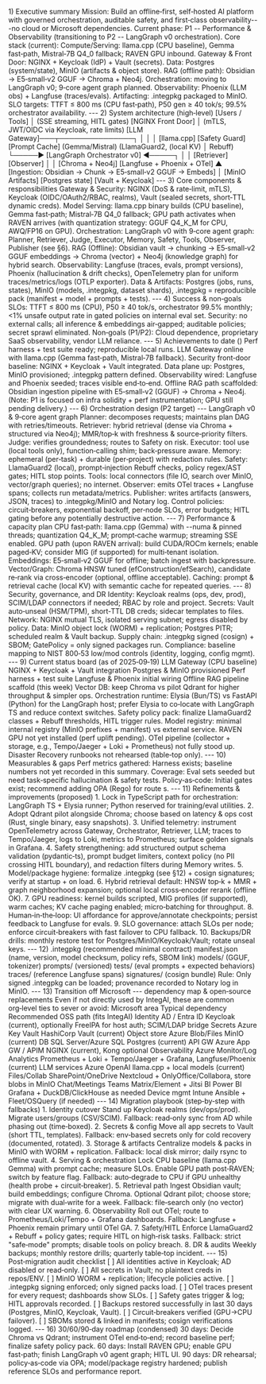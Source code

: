 1\) Executive summary
Mission: Build an offline‑first, self‑hosted AI platform with governed
orchestration, auditable safety, and first‑class observability---no
cloud or Microsoft dependencies.
Current phase: P1 -- Performance & Observability (transitioning to P2 --
LangGraph v0 orchestration).
Core stack (current):
Compute/Serving: llama.cpp (CPU baseline), Gemma fast‑path, Mistral‑7B
Q4\_0 fallback; RAVEN GPU inbound.
Gateway & Front Door: NGINX + Keycloak (IdP) + Vault (secrets).
Data: Postgres (system/state), MinIO (artifacts & object store).
RAG (offline path): Obsidian → E5‑small‑v2 GGUF → Chroma + Neo4j.
Orchestration: moving to LangGraph v0; 9‑core agent graph planned.
Observability: Phoenix (LLM obs) + Langfuse (traces/evals).
Artifacting: .integpkg packaged to MinIO.
SLO targets: TTFT ≤ 800 ms (CPU fast‑path), P50 gen ≥ 40 tok/s; 99.5%
orchestrator availability.
\-\--
2\) System architecture (high‑level)
\[Users / Tools\]
│ (SSE streaming, HITL gates)
\[NGINX Front Door\]
│ (mTLS, JWT/OIDC via Keycloak, rate limits)
\[LLM Gateway\]───┬───────────────┐
│ │ │
\[llama.cpp\] \[Safety Guard\] \[Prompt Cache\]
(Gemma/Mistral) (LlamaGuard2, (local KV)
│ Rebuff)
└─────▶ \[LangGraph Orchestrator v0\] ◀─────┐
│ │
\[Retriever\] \[Observer\]
│ │
\[Chroma + Neo4j\] \[Langfuse + Phoenix + OTel\]
▲
\[Ingestion: Obsidian → Chunk → E5‑small‑v2 GGUF → Embeds\]
│
\[MinIO Artifacts\] \[Postgres state\] \[Vault + Keycloak\]
\-\--
3\) Core components & responsibilities
Gateway & Security: NGINX (DoS & rate‑limit, mTLS), Keycloak
(OIDC/OAuth2/RBAC, realms), Vault (sealed secrets, short‑TTL dynamic
creds).
Model Serving: llama.cpp binary builds (CPU baseline), Gemma fast‑path;
Mistral‑7B Q4\_0 fallback; GPU path activates when RAVEN arrives (with
quantization strategy: GGUF Q4\_K\_M for CPU, AWQ/FP16 on GPU).
Orchestration: LangGraph v0 with 9‑core agent graph: Planner, Retriever,
Judge, Executor, Memory, Safety, Tools, Observer, Publisher (see §6).
RAG (Offline): Obsidian vault → chunking → E5‑small‑v2 GGUF embeddings →
Chroma (vector) + Neo4j (knowledge graph) for hybrid search.
Observability: Langfuse (traces, evals, prompt versions), Phoenix
(hallucination & drift checks), OpenTelemetry plan for uniform
traces/metrics/logs (OTLP exporter).
Data & Artifacts: Postgres (jobs, runs, states), MinIO (models,
.integpkg, dataset shards), .integpkg = reproducible pack (manifest +
model + prompts + tests).
\-\--
4\) Success & non‑goals
SLOs: TTFT ≤ 800 ms (CPU), P50 ≥ 40 tok/s, orchestrator 99.5% monthly;
\<1% unsafe output rate in gated policies on internal eval set.
Security: no external calls; all inference & embeddings air‑gapped;
auditable policies; secret sprawl eliminated.
Non‑goals (P1/P2): Cloud dependence, proprietary SaaS observability,
vendor LLM reliance.
\-\--
5\) Achievements to date ()
Perf harness + test suite ready; reproducible local runs.
LLM Gateway online with llama.cpp (Gemma fast‑path, Mistral‑7B
fallback).
Security front‑door baseline: NGINX + Keycloak + Vault integrated.
Data plane up: Postgres, MinIO provisioned; .integpkg pattern defined.
Observability wired: Langfuse and Phoenix seeded; traces visible
end‑to‑end.
Offline RAG path scaffolded: Obsidian ingestion pipeline with
E5‑small‑v2 (GGUF) → Chroma + Neo4j.
(Note: P1 is focused on infra solidity + perf instrumentation; GPU still
pending delivery.)
\-\--
6\) Orchestration design (P2 target) --- LangGraph v0 & 9‑core agent
graph
Planner: decomposes requests; maintains plan DAG with retries/timeouts.
Retriever: hybrid retrieval (dense via Chroma + structured via Neo4j);
MMR/top‑k with freshness & source‑priority filters.
Judge: verifies groundedness; routes to Safety on risk.
Executor: tool use (local tools only), function‑calling shim;
back‑pressure aware.
Memory: ephemeral (per‑task) + durable (per‑project) with redaction
rules.
Safety: LlamaGuard2 (local), prompt‑injection Rebuff checks, policy
regex/AST gates; HITL stop points.
Tools: local connectors (file IO, search over MinIO, vector/graph
queries); no internet.
Observer: emits OTel traces + Langfuse spans; collects run
metadata/metrics.
Publisher: writes artifacts (answers, JSON, traces) to .integpkg/MinIO
and Notary log.
Control policies: circuit‑breakers, exponential backoff, per‑node SLOs,
error budgets; HITL gating before any potentially destructive action.
\-\--
7\) Performance & capacity plan
CPU fast‑path: llama.cpp (Gemma) with \--numa & pinned threads;
quantization Q4\_K\_M; prompt‑cache warmup; streaming SSE enabled.
GPU path (upon RAVEN arrival): build CUDA/ROCm kernels; enable paged‑KV;
consider MIG (if supported) for multi‑tenant isolation.
Embeddings: E5‑small‑v2 GGUF for offline; batch ingest with
backpressure.
Vector/Graph: Chroma HNSW tuned (efConstruction/efSearch), candidate
re‑rank via cross‑encoder (optional, offline acceptable).
Caching: prompt & retrieval cache (local KV) with semantic cache for
repeated queries.
\-\--
8\) Security, governance, and DR
Identity: Keycloak realms (ops, dev, prod), SCIM/LDAP connectors if
needed; RBAC by role and project.
Secrets: Vault auto‑unseal (HSM/TPM), short‑TTL DB creds; sidecar
templates to files.
Network: NGINX mutual TLS, isolated serving subnet; egress disabled by
policy.
Data: MinIO object lock (WORM) + replication; Postgres PITR; scheduled
realm & Vault backup.
Supply chain: .integpkg signed (cosign) + SBOM; GatePolicy = only signed
packages run.
Compliance: baseline mapping to NIST 800‑53 low/mod controls (identity,
logging, config mgmt).
\-\--
9\) Current status board (as of 2025‑09‑19)
LLM Gateway (CPU baseline)
NGINX + Keycloak + Vault integration
Postgres & MinIO provisioned
Perf harness + test suite
Langfuse & Phoenix initial wiring
Offline RAG pipeline scaffold
(this week)
Vector DB: keep Chroma vs pilot Qdrant for higher throughput & simpler
ops.
Orchestration runtime: Elysia (Bun/TS) vs FastAPI (Python) for the
LangGraph host; prefer Elysia to co‑locate with LangGraph TS and reduce
context switches.
Safety policy pack: finalize LlamaGuard2 classes + Rebuff thresholds,
HITL trigger rules.
Model registry: minimal internal registry (MinIO prefixes + manifest) vs
external service.
RAVEN GPU not yet installed (perf uplift pending).
OTel pipeline (collector + storage, e.g., Tempo/Jaeger + Loki +
Prometheus) not fully stood up.
Disaster Recovery runbooks not rehearsed (table‑top only).
\-\--
10\) Measurables & gaps
Perf metrics gathered: Harness exists; baseline numbers not yet recorded
in this summary.
Coverage: Eval sets seeded but need task‑specific hallucination & safety
tests.
Policy‑as‑code: Initial gates exist; recommend adding OPA (Rego) for
route s.
\-\--
11\) Refinements & improvements (proposed)
1\. Lock in TypeScript path for orchestration: LangGraph TS + Elysia
runner; Python reserved for training/eval utilities.
2\. Adopt Qdrant pilot alongside Chroma; choose based on latency & ops
cost (Rust, single binary, easy snapshots).
3\. Unified telemetry: instrument OpenTelemetry across Gateway,
Orchestrator, Retriever, LLM; traces to Tempo/Jaeger, logs to Loki,
metrics to Prometheus; surface golden signals in Grafana.
4\. Safety strengthening: add structured output schema validation
(pydantic‑ts), prompt budget limiters, context policy (no PII crossing
HITL boundary), and redaction filters during Memory writes.
5\. Model/package hygiene: formalize .integpkg (see §12) + cosign
signatures; verify at startup + on load.
6\. Hybrid retrieval default: HNSW top‑k + MMR + graph neighborhood
expansion; optional local cross‑encoder rerank (offline OK).
7\. GPU readiness: kernel builds scripted, MIG profiles (if supported),
warm caches; KV cache paging enabled; micro‑batching for throughput.
8\. Human‑in‑the‑loop: UI affordance for approve/annotate checkpoints;
persist feedback to Langfuse for evals.
9\. SLO governance: attach SLOs per node; enforce circuit‑breakers with
fast failover to CPU fallback.
10\. Backups/DR drills: monthly restore test for
Postgres/MinIO/Keycloak/Vault; rotate unseal keys.
\-\--
12\) .integpkg (recommended minimal contract)
manifest.json (name, version, model checksum, policy refs, SBOM link)
models/ (GGUF, tokenizer)
prompts/ (versioned)
tests/ (eval prompts + expected behaviors)
traces/ (reference Langfuse spans)
signatures/ (cosign bundle)
Rule: Only signed .integpkg can be loaded; provenance recorded to Notary
log in MinIO.
\-\--
13\) Transition off Microsoft --- dependency map & open‑source
replacements
Even if not directly used by IntegAI, these are common org‑level ties to
sever or avoid:
Microsoft area Typical dependency Recommended OSS path (fits IntegAI)
Identity AD / Entra ID Keycloak (current), optionally FreeIPA for host
auth; SCIM/LDAP bridge
Secrets Azure Key Vault HashiCorp Vault (current)
Object store Azure Blob/Files MinIO (current)
DB SQL Server/Azure SQL Postgres (current)
API GW Azure App GW / APIM NGINX (current), Kong optional
Observability Azure Monitor/Log Analytics Prometheus + Loki +
Tempo/Jaeger + Grafana, Langfuse/Phoenix (current)
LLM services Azure OpenAI llama.cpp + local models (current)
Files/Collab SharePoint/OneDrive Nextcloud + OnlyOffice/Collabora, store
blobs in MinIO
Chat/Meetings Teams Matrix/Element + Jitsi
BI Power BI Grafana + DuckDB/ClickHouse as needed
Device mgmt Intune Ansible + Fleet/OSQuery (if needed)
\-\--
14\) Migration playbook (step‑by‑step with fallbacks)
1\. Identity cutover
Stand up Keycloak realms (dev/ops/prod).
Migrate users/groups (CSV/SCIM).
Fallback: read‑only sync from AD while phasing out (time‑boxed).
2\. Secrets & config
Move all app secrets to Vault (short TTL, templates).
Fallback: env‑based secrets only for cold recovery (documented,
rotated).
3\. Storage & artifacts
Centralize models & packs in MinIO with WORM + replication.
Fallback: local disk mirror; daily rsync to offline vault.
4\. Serving & orchestration
Lock CPU baseline (llama.cpp Gemma) with prompt cache; measure SLOs.
Enable GPU path post‑RAVEN; switch by feature flag.
Fallback: auto‑degrade to CPU if GPU unhealthy (health probe +
circuit‑breaker).
5\. Retrieval path
Ingest Obsidian vault; build embeddings; configure Chroma.
Optional Qdrant pilot; choose store; migrate with dual‑write for a week.
Fallback: file‑search only (no vector) with clear UX warning.
6\. Observability
Roll out OTel; route to Prometheus/Loki/Tempo + Grafana dashboards.
Fallback: Langfuse + Phoenix remain primary until OTel GA.
7\. Safety/HITL
Enforce LlamaGuard2 + Rebuff + policy gates; require HITL on high‑risk
tasks.
Fallback: strict "safe‑mode" prompts; disable tools on policy breach.
8\. DR & audits
Weekly backups; monthly restore drills; quarterly table‑top incident.
\-\--
15\) Post‑migration audit checklist
\[ \] All identities active in Keycloak; AD disabled or read‑only.
\[ \] All secrets in Vault; no plaintext creds in repos/ENV.
\[ \] MinIO WORM + replication; lifecycle policies active.
\[ \] .integpkg signing enforced; only signed packs load.
\[ \] OTel traces present for every request; dashboards show SLOs.
\[ \] Safety gates trigger & log; HITL approvals recorded.
\[ \] Backups restored successfully in last 30 days (Postgres, MinIO,
Keycloak, Vault).
\[ \] Circuit‑breakers verified (GPU→CPU failover).
\[ \] SBOMs stored & linked in manifests; cosign verifications logged.
\-\--
16\) 30/60/90‑day roadmap (condensed)
30 days: Decide Chroma vs Qdrant; instrument OTel end‑to‑end; record
baseline perf; finalize safety policy pack.
60 days: Install RAVEN GPU; enable GPU fast‑path; finish LangGraph v0
agent graph; HITL UI.
90 days: DR rehearsal; policy‑as‑code via OPA; model/package registry
hardened; publish reference SLOs and performance report.